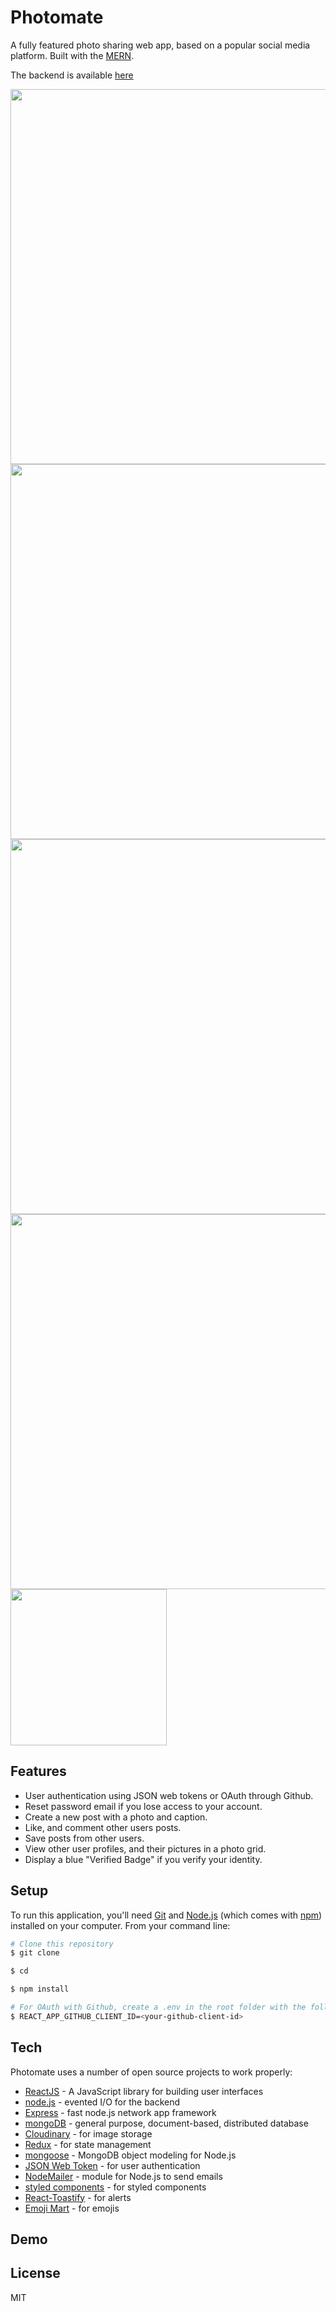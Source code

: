 # Photomate

A fully featured photo sharing web app, based on a popular social media platform. Built with the [MERN](https://medium.com/@digimktg/what-is-mern-stack-9c867dbad302).

The backend is available [here](https://github.com/andyrutherford/photomate-backend)

<img src="./img/screenshots/1.png" width="600">
<img src="./img/screenshots/2.png" width="600">
<img src="./img/screenshots/3.png" width="600">
<img src="./img/screenshots/4.png" width="600">
<img src="./img/screenshots/5.png" width="250">

## Features

- User authentication using JSON web tokens or OAuth through Github.
- Reset password email if you lose access to your account.
- Create a new post with a photo and caption.
- Like, and comment other users posts.
- Save posts from other users.
- View other user profiles, and their pictures in a photo grid.
- Display a blue "Verified Badge" if you verify your identity.

## Setup

To run this application, you'll need [Git](https://git-scm.com/) and [Node.js](https://nodejs.org/) (which comes with [npm](https://www.npmjs.com/)) installed on your computer. From your command line:

```sh
# Clone this repository
$ git clone

$ cd

$ npm install

# For OAuth with Github, create a .env in the root folder with the following:
$ REACT_APP_GITHUB_CLIENT_ID=<your-github-client-id>
```

## Tech

Photomate uses a number of open source projects to work properly:

- [ReactJS](https://reactjs.org/) - A JavaScript library for building user interfaces
- [node.js](http://nodejs.org) - evented I/O for the backend
- [Express](http://expressjs.com) - fast node.js network app framework
- [mongoDB](https://www.mongodb.com/) - general purpose, document-based, distributed database
- [Cloudinary](https://cloudinary.com/) - for image storage
- [Redux](https://react-redux.js.org/) - for state management
- [mongoose](https://mongoosejs.com/) - MongoDB object modeling for Node.js
- [JSON Web Token](https://jwt.io/) - for user authentication
- [NodeMailer](https://nodemailer.com/) - module for Node.js to send emails
- [styled components](https://styled-components.com/) - for styled components
- [React-Toastify](https://github.com/fkhadra/react-toastify) - for alerts
- [Emoji Mart](https://github.com/missive/emoji-mart) - for emojis

## Demo

## License

MIT
